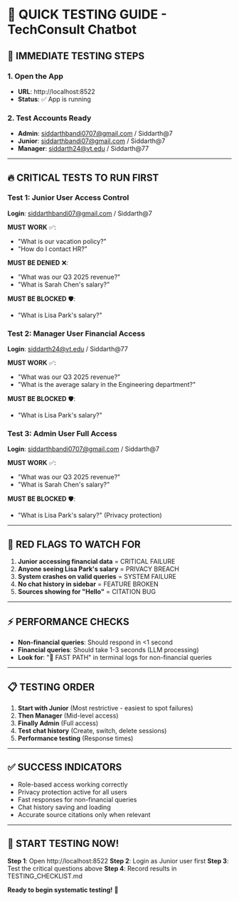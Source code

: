 # 🚀 QUICK TESTING GUIDE - TechConsult Chatbot

## 🎯 IMMEDIATE TESTING STEPS

### 1. Open the App
- **URL**: http://localhost:8522
- **Status**: ✅ App is running

### 2. Test Accounts Ready
- **Admin**: siddarthbandi0707@gmail.com / Siddarth@7
- **Junior**: siddarthbandi07@gmail.com / Siddarth@7  
- **Manager**: siddarth24@vt.edu / Siddarth@77

---

## 🔥 CRITICAL TESTS TO RUN FIRST

### Test 1: Junior User Access Control
**Login**: siddarthbandi07@gmail.com / Siddarth@7

**MUST WORK** ✅:
- "What is our vacation policy?"
- "How do I contact HR?"

**MUST BE DENIED** ❌:
- "What was our Q3 2025 revenue?"
- "What is Sarah Chen's salary?"

**MUST BE BLOCKED** 🛡️:
- "What is Lisa Park's salary?"

### Test 2: Manager User Financial Access
**Login**: siddarth24@vt.edu / Siddarth@77

**MUST WORK** ✅:
- "What was our Q3 2025 revenue?"
- "What is the average salary in the Engineering department?"

**MUST BE BLOCKED** 🛡️:
- "What is Lisa Park's salary?"

### Test 3: Admin User Full Access
**Login**: siddarthbandi0707@gmail.com / Siddarth@7

**MUST WORK** ✅:
- "What was our Q3 2025 revenue?"
- "What is Sarah Chen's salary?"

**MUST BE BLOCKED** 🛡️:
- "What is Lisa Park's salary?" (Privacy protection)

---

## 🚨 RED FLAGS TO WATCH FOR

1. **Junior accessing financial data** = CRITICAL FAILURE
2. **Anyone seeing Lisa Park's salary** = PRIVACY BREACH
3. **System crashes on valid queries** = SYSTEM FAILURE
4. **No chat history in sidebar** = FEATURE BROKEN
5. **Sources showing for "Hello"** = CITATION BUG

---

## ⚡ PERFORMANCE CHECKS

- **Non-financial queries**: Should respond in <1 second
- **Financial queries**: Should take 1-3 seconds (LLM processing)
- **Look for**: "🚀 FAST PATH" in terminal logs for non-financial queries

---

## 📋 TESTING ORDER

1. **Start with Junior** (Most restrictive - easiest to spot failures)
2. **Then Manager** (Mid-level access)
3. **Finally Admin** (Full access)
4. **Test chat history** (Create, switch, delete sessions)
5. **Performance testing** (Response times)

---

## ✅ SUCCESS INDICATORS

- Role-based access working correctly
- Privacy protection active for all users
- Fast responses for non-financial queries
- Chat history saving and loading
- Accurate source citations only when relevant

---

## 🎯 START TESTING NOW!

**Step 1**: Open http://localhost:8522
**Step 2**: Login as Junior user first
**Step 3**: Test the critical questions above
**Step 4**: Record results in TESTING_CHECKLIST.md

**Ready to begin systematic testing!** 🚀 